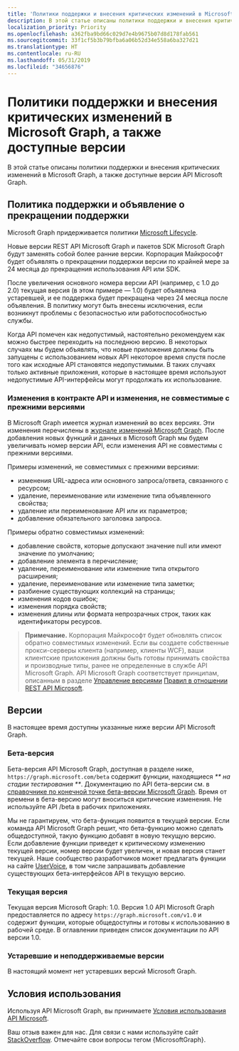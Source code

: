 ```yaml
---
title: 'Политики поддержки и внесения критических изменений в Microsoft Graph, а также доступные версии '
description: В этой статье описаны политики поддержки и внесения критических изменений в Microsoft Graph, а также доступные версии API Microsoft Graph.
localization_priority: Priority
ms.openlocfilehash: a362fba9bd66c029d7e4b9675b07d8d178fab561
ms.sourcegitcommit: 33f1cf5b3b79bfba6a06b52d34e558a6ba327d21
ms.translationtype: HT
ms.contentlocale: ru-RU
ms.lasthandoff: 05/31/2019
ms.locfileid: "34656876"
---
```

# <a name="versioning-support-and-breaking-change-policies-for-microsoft-graph"></a>Политики поддержки и внесения критических изменений в Microsoft Graph, а также доступные версии

В этой статье описаны политики поддержки и внесения критических изменений в Microsoft Graph, а также доступные версии API Microsoft Graph.

## <a name="support-policy-and-deprecation-information"></a>Политика поддержки и объявление о прекращении поддержки

Microsoft Graph придерживается политики [Microsoft Lifecycle](https://support.microsoft.com/en-us/lifecycle).

Новые версии REST API Microsoft Graph и пакетов SDK Microsoft Graph будут заменять собой более ранние версии. Корпорация Майкрософт будет объявлять о прекращении поддержки версии по крайней мере за 24 месяца до прекращения использования API или SDK.

После увеличения основного номера версии API (например, с 1.0 до 2.0) текущая версия (в этом примере — 1.0) будет объявлена устаревшей, и ее поддержка будет прекращена через 24 месяца после объявления. В политику могут быть внесены исключения, если возникнут проблемы с безопасностью или работоспособностью службы.

Когда API помечен как недопустимый, настоятельно рекомендуем как можно быстрее переходить на последнюю версию. В некоторых случаях мы будем объявлять, что новые приложения должны быть запущены с использованием новых API некоторое время спустя после того как исходные API становятся недопустимыми. В таких случаях только активные приложения, которые в настоящее время используют недопустимые API-интерфейсы могут продолжать их использование.

### <a name="api-contract-and-non-backward-compatible-changes"></a>Изменения в контракте API и изменения, не совместимые с прежними версиями

В Microsoft Graph имеется журнал изменений во всех версиях. Эти изменения перечислены в [журнале изменений Microsoft Graph](changelog.md). После добавления новых функций и данных в Microsoft Graph мы будем увеличивать номер версии API, если изменения API не совместимы с прежними версиями.

Примеры изменений, не совместимых с прежними версиями:

 - изменения URL-адреса или основного запроса/ответа, связанного с ресурсом;
 - удаление, переименование или изменение типа объявленного свойства;
 - удаление или переименование API или их параметров;
 - добавление обязательного заголовка запроса.

Примеры обратно совместимых изменений:

 - добавление свойств, которые допускают значение null или имеют значение по умолчанию;
 - добавление элемента в перечисление;
 - удаление, переименование или изменение типа открытого расширения;
 - удаление, переименование или изменение типа заметки;
 - разбиение существующих коллекций на страницы;
 - изменения кодов ошибок;
 - изменения порядка свойств;
 - изменения длины или формата непрозрачных строк, таких как идентификаторы ресурсов.

>**Примечание.** Корпорация Майкрософт будет обновлять список обратно совместимых изменений. Если вы создаете собственные прокси-серверы клиента (например, клиенты WCF), ваши клиентские приложения должны быть готовы принимать свойства и производные типы, ранее не определенные в службе API Microsoft Graph. API Microsoft Graph соответствует принципам, описанным в разделе [Управление версиями](https://github.com/Microsoft/api-guidelines/blob/master/Guidelines.md#12-versioning) [Правил в отношении REST API Microsoft](https://github.com/microsoft/api-guidelines/).

## <a name="versions"></a>Версии

В настоящее время доступны указанные ниже версии API Microsoft Graph.

### <a name="beta-version"></a>Бета-версия
Бета-версия API Microsoft Graph, доступная в разделе ниже, `https://graph.microsoft.com/beta` содержит функции, находящиеся _** на стадии тестирования **_. Документацию по API бета-версии см. в [справочнике по конечной точке бета-версии Microsoft Graph](/graph/api/overview?view=graph-rest-beta). Время от времени в бета-версию могут вноситься критические изменения. Не используйте API /beta в рабочих приложениях.

Мы не гарантируем, что бета-функция появится в текущей версии. Если команда API Microsoft Graph решит, что бета-функцию можно сделать общедоступной, такую функцию добавят в новую текущую версию. Если добавление функции приведет к критическому изменению текущей версии, номер версии будет увеличен, и новая версия станет текущей. Наше сообщество разработчиков может предлагать функции на сайте [UserVoice](https://officespdev.uservoice.com/), в том числе запрашивать добавление существующих бета-интерфейсов API в текущую версию.

### <a name="current-version"></a>Текущая версия

Текущая версия Microsoft Graph: 1.0. Версия 1.0 API Microsoft Graph предоставляется по адресу `https://graph.microsoft.com/v1.0` и содержит функции, которые общедоступны и готовы к использованию в рабочей среде. В оглавлении приведен список документации по API версии 1.0.

### <a name="deprecated-and-unsupported-versions"></a>Устаревшие и неподдерживаемые версии

В настоящий момент нет устаревших версий Microsoft Graph.

## <a name="terms-of-use"></a>Условия использования

Используя API Microsoft Graph, вы принимаете [Условия использования API Microsoft](/legal/microsoft-apis/terms-of-use?context=/graph/context).

Ваш отзыв важен для нас. Для связи с нами используйте сайт [StackOverflow](https://stackoverflow.com/questions/tagged/microsoftgraph?sort=newest). Отмечайте свои вопросы тегом {MicrosoftGraph}.
